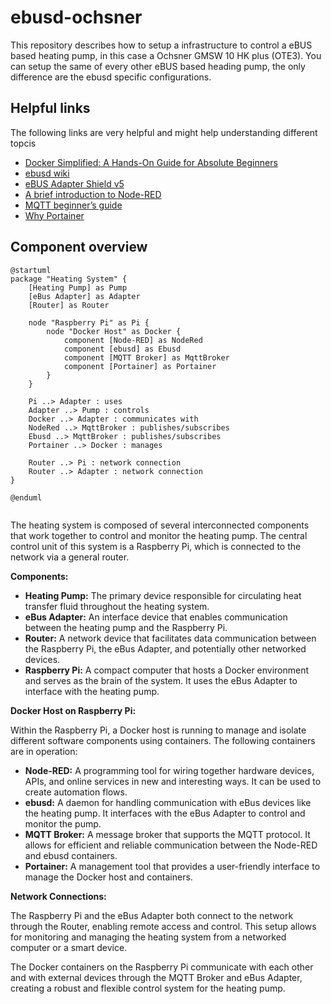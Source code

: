 # ebusd-ochsner

This repository describes how to setup a infrastructure to control a eBUS based heating pump, in this case a Ochsner GMSW 10 HK plus (OTE3). You can setup the same of every other eBUS based heading pump, the only difference are the ebusd specific configurations.

## Helpful links

The following links are very helpful and might help understanding different topcis

- [Docker Simplified: A Hands-On Guide for Absolute Beginners](https://www.freecodecamp.org/news/docker-simplified-96639a35ff36/)
- [ebusd wiki](https://github.com/john30/ebusd/wiki)
- [eBUS Adapter Shield v5](https://adapter.ebusd.eu/v5/)
- [A brief introduction to Node-RED](https://noderedguide.com/nr-lecture-1/)
- [MQTT beginner’s guide](https://www.u-blox.com/en/blogs/insights/mqtt-beginners-guide#:~:text=MQTT%20is%20a%20publish%2Dand,topics%20handled%20by%20a%20broker.)
- [Why Portainer](https://www.portainer.io/why-portainer)

## Component overview

```plantuml
@startuml  
package "Heating System" {  
    [Heating Pump] as Pump  
    [eBus Adapter] as Adapter  
    [Router] as Router  
  
    node "Raspberry Pi" as Pi {  
        node "Docker Host" as Docker {  
            component [Node-RED] as NodeRed  
            component [ebusd] as Ebusd  
            component [MQTT Broker] as MqttBroker  
            component [Portainer] as Portainer  
        }  
    }  
  
    Pi ..> Adapter : uses  
    Adapter ..> Pump : controls  
    Docker ..> Adapter : communicates with  
    NodeRed ..> MqttBroker : publishes/subscribes  
    Ebusd ..> MqttBroker : publishes/subscribes  
    Portainer ..> Docker : manages  
  
    Router ..> Pi : network connection  
    Router ..> Adapter : network connection  
}  
  
@enduml
  
```

The heating system is composed of several interconnected components that work together to control and monitor the heating pump. The central control unit of this system is a Raspberry Pi, which is connected to the network via a general router.

**Components:**
- **Heating Pump:** The primary device responsible for circulating heat transfer fluid throughout the heating system.
- **eBus Adapter:** An interface device that enables communication between the heating pump and the Raspberry Pi.
- **Router:** A network device that facilitates data communication between the Raspberry Pi, the eBus Adapter, and potentially other networked devices.
- **Raspberry Pi:** A compact computer that hosts a Docker environment and serves as the brain of the system. It uses the eBus Adapter to interface with the heating pump.

**Docker Host on Raspberry Pi:**

Within the Raspberry Pi, a Docker host is running to manage and isolate different software components using containers. The following containers are in operation:
- **Node-RED:** A programming tool for wiring together hardware devices, APIs, and online services in new and interesting ways. It can be used to create automation flows.
- **ebusd:** A daemon for handling communication with eBus devices like the heating pump. It interfaces with the eBus Adapter to control and monitor the pump.
- **MQTT Broker:** A message broker that supports the MQTT protocol. It allows for efficient and reliable communication between the Node-RED and ebusd containers.
- **Portainer:** A management tool that provides a user-friendly interface to manage the Docker host and containers.

**Network Connections:**

The Raspberry Pi and the eBus Adapter both connect to the network through the Router, enabling remote access and control. This setup allows for monitoring and managing the heating system from a networked computer or a smart device.

The Docker containers on the Raspberry Pi communicate with each other and with external devices through the MQTT Broker and eBus Adapter, creating a robust and flexible control system for the heating pump.
